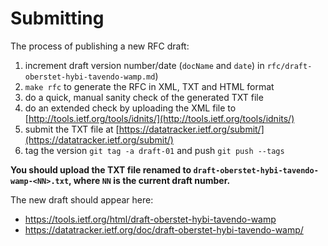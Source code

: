 # Submitting

The process of publishing a new RFC draft:

1. increment draft version number/date (`docName` and `date`) in `rfc/draft-oberstet-hybi-tavendo-wamp.md`)
2. `make rfc` to generate the RFC in XML, TXT and HTML format
3. do a quick, manual sanity check of the generated TXT file
4. do an extended check by uploading the XML file to [http://tools.ietf.org/tools/idnits/](http://tools.ietf.org/tools/idnits/)
5. submit the TXT file at [https://datatracker.ietf.org/submit/](https://datatracker.ietf.org/submit/)
6. tag the version `git tag -a draft-01` and push `git push --tags`

**You should upload the TXT file renamed to `draft-oberstet-hybi-tavendo-wamp-<NN>.txt`, where `NN` is the current draft number.**

The new draft should appear here:

* https://tools.ietf.org/html/draft-oberstet-hybi-tavendo-wamp
* https://datatracker.ietf.org/doc/draft-oberstet-hybi-tavendo-wamp/
